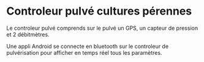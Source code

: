 
# Controleur pulvé cultures pérennes

Le controleur pulvé comprends sur le pulvé un GPS, un capteur de pression et 2 débitmètres.

Une appli Android se connecte en bluetooth sur le controleur de pulvérisation pour afficher en temps réel tous les paramètres.

